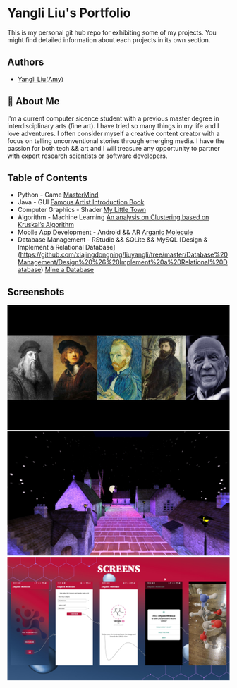 
# Yangli Liu's Portfolio

This is my personal git hub repo for exhibiting some of my projects. 
You might find detailed information about each projects in its own section.


## Authors

- [Yangli Liu(Amy)](http://www.liuyangli.ml)


## 🚀 About Me
I'm a current computer sicence student with a previous master degree in interdisciplinary arts (fine art).
I have tried so many things in my life and I love adventures. I often consider myself a creative content creator with a focus on telling unconventional stories through emerging media.
I have the passion for both tech && art and I will treasure any opportunity to partner with expert research scientists or software developers.



## Table of Contents
   
* Python - Game [MasterMind](https://github.com/xiajingdongning/liuyangli/tree/master/Mastermind)
* Java - GUI [Famous Artist Introduction Book](https://github.com/xiajingdongning/liuyangli/tree/master/Famous%20Artist%20Introduction%20Book)
* Computer Graphics - Shader [My Little Town](https://github.com/xiajingdongning/liuyangli/tree/master/My%20Little%20Town)
* Algorithm - Machine Learning [An analysis on Clustering based on Kruskal’s Algorithm](https://github.com/xiajingdongning/liuyangli/tree/master/An%20analysis%20on%20Clustering%20based%20on%20Kruskal%E2%80%99s%20Algorithm)
* Mobile App Development - Android && AR [Arganic Molecule](https://github.com/xiajingdongning/liuyangli/tree/master/Arganic%20Molecule)
* Database Management - RStudio && SQLite && MySQL [Design & Implement a Relational Database] (https://github.com/xiajingdongning/liuyangli/tree/master/Database%20Management/Design%20%26%20Implement%20a%20Relational%20Database)
[Mine a Database](https://github.com/xiajingdongning/liuyangli/tree/master/Database%20Management/Mine%20a%20Database)
## Screenshots
![Famous Artist Introduction Book](https://github.com/xiajingdongning/liuyangli/blob/master/Famous%20Artist%20Introduction%20Book/media/Cover.jpg)
![My Little Town](https://github.com/xiajingdongning/liuyangli/blob/master/My%20Little%20Town/part1/media/MyTown01.jpg)
![Arganic Molecule](https://github.com/xiajingdongning/liuyangli/blob/master/Arganic%20Molecule/media/ARMol.PNG)

